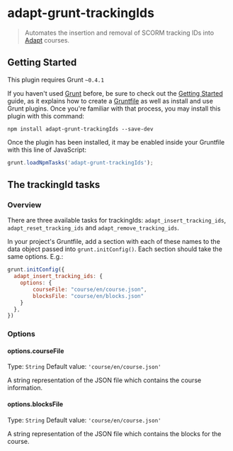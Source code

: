 # adapt-grunt-trackingIds

> Automates the insertion and removal of SCORM tracking IDs into <a href="https://community.adaptlearning.org/" tartget = "_blank">Adapt</a> courses.

## Getting Started
This plugin requires Grunt `~0.4.1`

If you haven't used [Grunt](http://gruntjs.com/) before, be sure to check out the [Getting Started](http://gruntjs.com/getting-started) guide, as it explains how to create a [Gruntfile](http://gruntjs.com/sample-gruntfile) as well as install and use Grunt plugins. Once you're familiar with that process, you may install this plugin with this command:

```shell
npm install adapt-grunt-trackingIds --save-dev
```

Once the plugin has been installed, it may be enabled inside your Gruntfile with this line of JavaScript:

```js
grunt.loadNpmTasks('adapt-grunt-trackingIds');
```

## The trackingId tasks

### Overview
There are three available tasks for trackingIds: `adapt_insert_tracking_ids`, `adapt_reset_tracking_ids` and `adapt_remove_tracking_ids`.

In your project's Gruntfile, add a section with each of these names to the data object passed into `grunt.initConfig()`. Each section should take the same options. E.g.:

```js
grunt.initConfig({
  adapt_insert_tracking_ids: {
    options: {
        courseFile: "course/en/course.json",
        blocksFile: "course/en/blocks.json"
    }
  },
})
```

### Options

#### options.courseFile
Type: `String`
Default value: `'course/en/course.json'`

A string representation of the JSON file which contains the course information.

#### options.blocksFile
Type: `String`
Default value: `'course/en/course.json'`

A string representation of the JSON file which contains the blocks for the course.